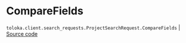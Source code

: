 # CompareFields
`toloka.client.search_requests.ProjectSearchRequest.CompareFields` | [Source code](https://github.com/Toloka/toloka-kit/blob/v0.1.26/src/client/search_requests.py#L192)

